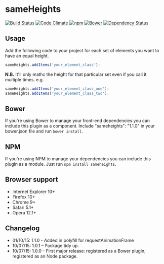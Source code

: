 # sameHeights

[![Build Status](https://travis-ci.org/jonnyhaynes/sameHeights.svg?branch=master)](https://travis-ci.org/jonnyhaynes/sameHeights) [![Code Climate](https://codeclimate.com/github/jonnyhaynes/sameHeights/badges/gpa.svg)](https://codeclimate.com/github/jonnyhaynes/sameHeights) [![npm](https://img.shields.io/npm/v/sameheights.svg)](https://www.npmjs.com/package/sameheights) [![Bower](https://img.shields.io/bower/v/sameheights.svg)](https://github.com/jonnyhaynes/sameheights) [![Dependency Status](https://david-dm.org/jonnyhaynes/sameheights.svg)](https://david-dm.org/jonnyhaynes/sameheights) 

## Usage

Add the following code to your project for each set of elements you want to have an equal height.

```javascript
sameHeights.addItems('your_element_class');
```

**N.B.** It'll only mathc the height for that particular set even if you call it multiple times. e.g.

```javascript
sameHeights.addItems('your_element_class_one');
sameHeights.addItems('your_element_class_two');
```

## Bower

If you're using Bower to manage your front-end dependencies you can include this plugin as a component. Include "sameheights": "1.1.0" in your bower.json file and run `bower install`.

## NPM
If you're using NPM to manage your dependencies you can include this plugin as a module. Just run `npm install sameheights`.

## Browser support

* Internet Explorer 10+
* Firefox 10+
* Chrome 9+
* Safari 5.1+
* Opera 12.1+

## Changelog

* 01/10/15: 1.1.0 - Added in polyfill for requestAnimationFrame
* 10/07/15: 1.0.1 – Package tidy up.
* 10/07/15: 1.0.0 – First major release: registered as a Bower plugin; registered as an Node package.
